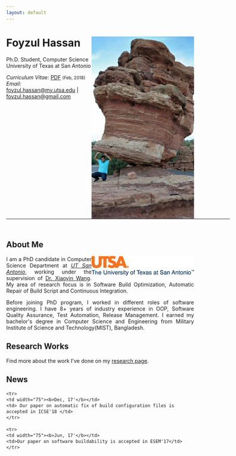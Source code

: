 ```yaml
---
layout: default
---
```


# Foyzul Hassan  <a href="/images/foyzul.jpg" target="_blank"><img src="images/foyzul.jpg" alt="Foyzul Hassan" style="width:275px;" align="right"></a>
Ph.D. Student, Computer Science <br>
University of Texas at San Antonio <br>

<em>Curriculum Vitae: </em><a href="/files/Foyzul_Hassan_CV.pdf" target="_blank">PDF</a>  <small>(Feb, 2018)</small> <br>
<em>Email: </em><a href="mailto:foyzul.hassan@my.utsa.edu">foyzul.hassan@my.utsa.edu</a> | <a href="mailto:foyzul.hassan@gmail.com">foyzul.hassan@gmail.com</a> <br>

<hr width="600px">

<hr style="height:10pt; visibility:hidden;" />

## About Me
<a href="http://www.utsa.edu/" target="_blank"><img src="images/UTSA.png" alt="UTSA" style="width:275px;" align="right"></a>


<p align="justify" style="max-width:600px">
I am a PhD candidate in Computer Science Department at <em><a class="tosu" href="http://www.utsa.edu/" target="_blank">UT San Antonio</a></em>, working under the supervision of <a href="http://www.cs.utsa.edu/~xwang/" target="_blank">Dr. Xiaoyin Wang</a>. My area of research focus is in Software Build Optimization, Automatic Repair of Build Script and Continuous Integration.
<p align="justify" style="max-width:600px">
Before joining PhD program, I worked in different roles of software engineering. I have 8+ years of industry experience in OOP, Software Quality Assurance, Test Automation, Release Management. I earned my bachelor's degree in Computer Science and Engineering from Military Institute of Science and Technology(MIST), Bangladesh. 

## Research Works
<p align="justify" style="max-width:600px">
Find more about the work I've done on my  <a href="/research/" target="_blank">research page</a>.
</p>
<!-- <center> <em><a class="tosu"> Scroll down for news! </a></em></center> -->

## News

<table style="white-space: nowrap;">

	<tr>
	<td width="75"><b>Dec, 17'</b></td>
	<td> Our paper on automatic fix of build configuration files is accepted in ICSE'18 </td>
	</tr>
	
	<tr>
	<td width="75"><b>Jun, 17'</b></td>
	<td>Our paper on software buildability is accepted in ESEM'17</td>
	</tr>

</table>